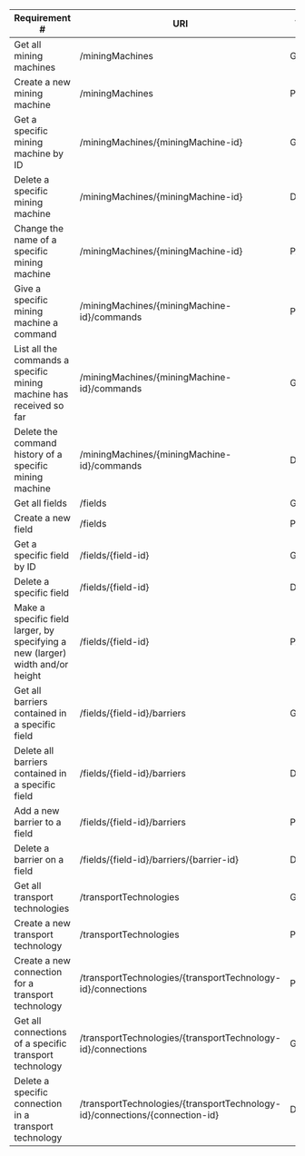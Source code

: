 |Requirement # | URI | VERB |
|---|---|---|
| Get all mining machines                                                                      | /miningMachines | GET|
| Create a new mining machine                                                                  | /miningMachines| POST|
| Get a specific mining machine by ID                                                          | /miningMachines/{miningMachine-id} | GET |
| Delete a specific mining machine                                                             | /miningMachines/{miningMachine-id}| DELETE|
| Change the name of a specific mining machine                                                 | /miningMachines/{miningMachine-id}| PATCH|
| Give a specific mining machine a command                                         | /miningMachines/{miningMachine-id}/commands| POST|
| List all the commands a specific mining machine has received so far                        | /miningMachines/{miningMachine-id}/commands| GET|
| Delete the command history of a specific mining machine                                    | /miningMachines/{miningMachine-id}/commands| DELETE|
| Get all fields                                                                 | /fields| GET|
| Create a new field                                                             | /fields| POST|
| Get a specific field by ID                                                     | /fields/{field-id}| GET|
| Delete a specific field                                                        | /fields/{field-id}| DELETE|
| Make a specific field larger, by specifying a new (larger) width and/or height | /fields/{field-id}| PATCH|
| Get all barriers contained in a specific field                                  | /fields/{field-id}/barriers| GET|
| Delete all barriers contained in a specific field                               | /fields/{field-id}/barriers| DELETE|
| Add a new barrier to a field                                                    | /fields/{field-id}/barriers| POST|
| Delete a barrier on a field                                                     | /fields/{field-id}/barriers/{barrier-id}| DELETE|
| Get all transport technologies                                                            | /transportTechnologies| GET|
| Create a new transport technology                                                        | /transportTechnologies| POST|
| Create a new connection for a transport technology                                       | /transportTechnologies/{transportTechnology-id}/connections| POST|
| Get all connections of a specific transport technology                                   | /transportTechnologies/{transportTechnology-id}/connections| GET|
| Delete a specific connection in a transport technology                                   | /transportTechnologies/{transportTechnology-id}/connections/{connection-id}| DELETE|